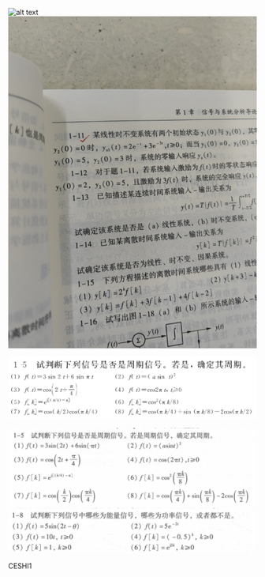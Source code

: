 <!--
 * @Author: 小叶同学
 * @Date: 2024-03-06 22:39:57
 * @LastEditors: Please set LastEditors
 * @LastEditTime: 2024-03-19 21:20:04
 * @Description: 请填写简介
-->
![alt text](IMG_20240305_202125.jpg) ![alt text](IMG_20240305_202138.jpg)

![alt text](image.png)

![alt text](image-1.png)
![alt text](image-2.png)


CESHI1